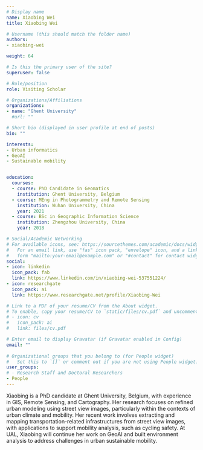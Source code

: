 ```yaml
---
# Display name
name: Xiaobing Wei
title: Xiaobing Wei

# Username (this should match the folder name)
authors:
- xiaobing-wei

weight: 64

# Is this the primary user of the site?
superuser: false

# Role/position
role: Visiting Scholar

# Organizations/Affiliations
organizations:
- name: "Ghent University"
  #url: ""

# Short bio (displayed in user profile at end of posts)
bio: ""

interests:
- Urban informatics
- GeoAI
- Sustainable mobility


education:
  courses:
  - course: PhD Candidate in Geomatics
    institution: Ghent University, Belgium
  - course: MEng in Photogrammetry and Remote Sensing
    institution: Wuhan University, China
    year: 2021
  - course: BSc in Geographic Information Science
    institution: Zhengzhou University, China
    year: 2018

# Social/Academic Networking
# For available icons, see: https://sourcethemes.com/academic/docs/widgets/#icons
#   For an email link, use "fas" icon pack, "envelope" icon, and a link in the
#   form "mailto:your-email@example.com" or "#contact" for contact widget.
social:
- icon: linkedin
  icon_pack: fab
  link: https://www.linkedin.com/in/xiaobing-wei-537551224/
- icon: researchgate
  icon_pack: ai
  link: https://www.researchgate.net/profile/Xiaobing-Wei

# Link to a PDF of your resume/CV from the About widget.
# To enable, copy your resume/CV to `static/files/cv.pdf` and uncomment the lines below.  
# - icon: cv
#   icon_pack: ai
#   link: files/cv.pdf

# Enter email to display Gravatar (if Gravatar enabled in Config)
email: ""
  
# Organizational groups that you belong to (for People widget)
#   Set this to `[]` or comment out if you are not using People widget.  
user_groups:
# - Research Staff and Doctoral Researchers
- People
---
```


Xiaobing is a PhD candidate at Ghent University, Belgium, with experience in GIS, Remote Sensing, and Cartography.
Her research focuses on refined urban modeling using street view images, particularly within the contexts of urban climate and mobility.
Her recent work involves extracting and mapping transportation-related infrastructures from street view images, with applications to support mobility analysis, such as cycling safety.
At UAL, Xiaobing will continue her work on GeoAI and built environment analysis to address challenges in urban sustainable mobility.
